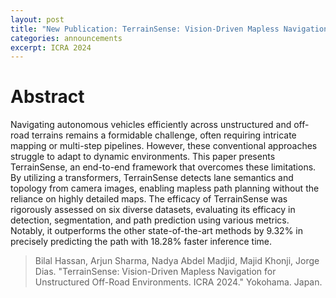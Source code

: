 ```yaml
---
layout: post
title: "New Publication: TerrainSense: Vision-Driven Mapless Navigation for Unstructured Off-Road Environments. ICRA 2024"
categories: announcements
excerpt: ICRA 2024
---
```

# Abstract
Navigating autonomous vehicles efficiently across unstructured and off-road terrains remains a formidable challenge, often requiring intricate mapping or multi-step pipelines. However, these conventional approaches struggle to adapt to dynamic environments. This paper presents TerrainSense, an end-to-end framework that overcomes these limitations. By utilizing a transformers, TerrainSense detects lane semantics and topology from camera images, enabling mapless path planning without the reliance on highly detailed maps. The efficacy of TerrainSense was rigorously assessed on six diverse datasets, evaluating its efficacy in detection, segmentation, and path prediction using various metrics. Notably, it outperforms the other state-of-the-art methods by 9.32\% in precisely predicting the path with 18.28\% faster inference time.


> Bilal Hassan, Arjun Sharma, Nadya Abdel Madjid, Majid Khonji, Jorge Dias. "TerrainSense: Vision-Driven Mapless Navigation for Unstructured Off-Road Environments. ICRA 2024."  Yokohama. Japan.